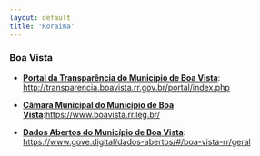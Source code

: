 ```yaml
---
layout: default
title: 'Roraima'
---
```


### Boa Vista

- **[Portal da Transparência do Município de Boa Vista](http://transparencia.boavista.rr.gov.br/portal/index.php)**: http://transparencia.boavista.rr.gov.br/portal/index.php

- **[Câmara Municipal do Municipio de Boa Vista](https://www.boavista.rr.leg.br/)**:https://www.boavista.rr.leg.br/

- **[Dados Abertos do Município de Boa Vista](https://www.gove.digital/dados-abertos/#/boa-vista-rr/geral)**: https://www.gove.digital/dados-abertos/#/boa-vista-rr/geral

